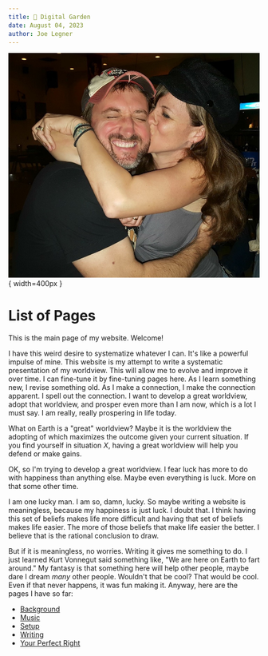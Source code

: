 ```yaml
---
title: 🌱 Digital Garden
date: August 04, 2023
author: Joe Legner
---
```


![My face tells the story.](images/Joe-and-julie-happy.png){ width=400px }

# List of Pages

This is the main page of my website. Welcome!

I have this weird desire to systematize whatever I can. It's like a powerful impulse of mine. This website is my attempt to write a systematic presentation of my worldview. This will allow me to evolve and improve it over time. I can fine-tune it by fine-tuning pages here. As I learn something new, I revise something old. As I make a connection, I make the connection apparent. I spell out the connection. I want to develop a great worldview, adopt that worldview, and prosper even more than I am now, which is a lot I must say. I am really, really prospering in life today.

What on Earth is a "great" worldview? Maybe it is the worldview the adopting of which maximizes the outcome given your current situation. If you find yourself in situation $X$, having a great worldview will help you defend or make gains. 

OK, so I'm trying to develop a great worldview. I fear luck has more to do with happiness than anything else. Maybe even everything is luck. More on that some other time.

I am one lucky man. I am so, damn, lucky. So maybe writing a website is meaningless, because my happiness is just luck. I doubt that. I think having this set of beliefs makes life more difficult and having that set of beliefs makes life easier. The more of those beliefs that make life easier the better. I believe that is the rational conclusion to draw. 

But if it is meaningless, no worries. Writing it gives me something to do. I just learned Kurt Vonnegut said something like, "We are here on Earth to fart around." My fantasy is that something here will help other people, maybe dare I dream _many_ other people. Wouldn't that be cool? That would be cool. Even if that never happens, it was fun making it. Anyway, here are the pages I have so far:

- [Background](background.html)
- [Music](music.html)
- [Setup](setup.html)
- [Writing](writing.html)
- [Your Perfect Right](your-perfect-right.html)
